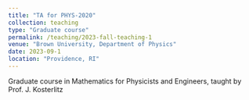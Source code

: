 ```yaml
---
title: "TA for PHYS-2020"
collection: teaching
type: "Graduate course"
permalink: /teaching/2023-fall-teaching-1
venue: "Brown University, Department of Physics"
date: 2023-09-1
location: "Providence, RI"
---
```


Graduate course in Mathematics for Physicists and Engineers, taught by Prof. J. Kosterlitz

